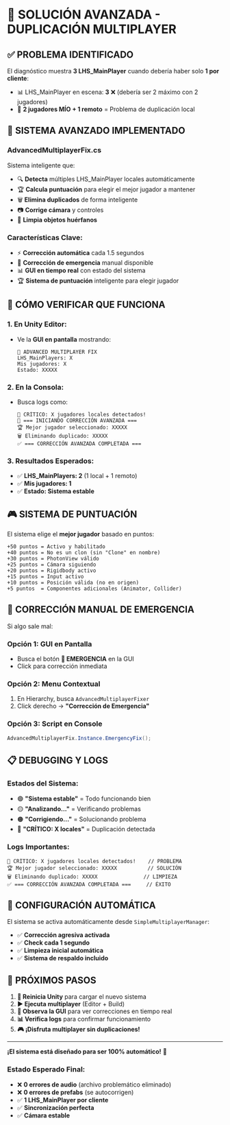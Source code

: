 # 🚨 SOLUCIÓN AVANZADA - DUPLICACIÓN MULTIPLAYER

## ✅ PROBLEMA IDENTIFICADO

El diagnóstico muestra **3 LHS_MainPlayer** cuando debería haber solo **1 por cliente**:
- 📊 LHS_MainPlayer en escena: **3** ❌ (debería ser 2 máximo con 2 jugadores)
- 👤 **2 jugadores MÍO + 1 remoto** = Problema de duplicación local

## 🚨 SISTEMA AVANZADO IMPLEMENTADO

### **AdvancedMultiplayerFix.cs**
Sistema inteligente que:
- 🔍 **Detecta** múltiples LHS_MainPlayer locales automáticamente
- 🏆 **Calcula puntuación** para elegir el mejor jugador a mantener
- 🗑️ **Elimina duplicados** de forma inteligente
- 📷 **Corrige cámara** y controles
- 🧹 **Limpia objetos huérfanos**

### **Características Clave:**
- ⚡ **Corrección automática** cada 1.5 segundos
- 🚨 **Corrección de emergencia** manual disponible
- 📊 **GUI en tiempo real** con estado del sistema
- 🏆 **Sistema de puntuación** inteligente para elegir jugador

## 🎯 CÓMO VERIFICAR QUE FUNCIONA

### 1. **En Unity Editor:**
- Ve la **GUI en pantalla** mostrando:
  ```
  🚨 ADVANCED MULTIPLAYER FIX
  LHS_MainPlayers: X
  Mis jugadores: X
  Estado: XXXXX
  ```

### 2. **En la Consola:**
- Busca logs como:
  ```
  🚨 CRÍTICO: X jugadores locales detectados!
  🔧 === INICIANDO CORRECCIÓN AVANZADA ===
  🏆 Mejor jugador seleccionado: XXXXX
  🗑️ Eliminando duplicado: XXXXX
  ✅ === CORRECCIÓN AVANZADA COMPLETADA ===
  ```

### 3. **Resultados Esperados:**
- ✅ **LHS_MainPlayers: 2** (1 local + 1 remoto)
- ✅ **Mis jugadores: 1**
- ✅ **Estado: Sistema estable**

## 🎮 SISTEMA DE PUNTUACIÓN

El sistema elige el **mejor jugador** basado en puntos:

```
+50 puntos = Activo y habilitado
+40 puntos = No es un clon (sin "Clone" en nombre)
+30 puntos = PhotonView válido
+25 puntos = Cámara siguiendo
+20 puntos = Rigidbody activo
+15 puntos = Input activo
+10 puntos = Posición válida (no en origen)
+5 puntos  = Componentes adicionales (Animator, Collider)
```

## 🚨 CORRECCIÓN MANUAL DE EMERGENCIA

Si algo sale mal:

### **Opción 1: GUI en Pantalla**
- Busca el botón **🚨 EMERGENCIA** en la GUI
- Click para corrección inmediata

### **Opción 2: Menu Contextual**
1. En Hierarchy, busca `AdvancedMultiplayerFixer`
2. Click derecho → **"Corrección de Emergencia"**

### **Opción 3: Script en Console**
```csharp
AdvancedMultiplayerFix.Instance.EmergencyFix();
```

## 📋 DEBUGGING Y LOGS

### **Estados del Sistema:**
- 🟢 **"Sistema estable"** = Todo funcionando bien
- 🟡 **"Analizando..."** = Verificando problemas
- 🟠 **"Corrigiendo..."** = Solucionando problema
- 🔴 **"CRÍTICO: X locales"** = Duplicación detectada

### **Logs Importantes:**
```
🚨 CRÍTICO: X jugadores locales detectados!    // PROBLEMA
🏆 Mejor jugador seleccionado: XXXXX          // SOLUCIÓN
🗑️ Eliminando duplicado: XXXXX               // LIMPIEZA
✅ === CORRECCIÓN AVANZADA COMPLETADA ===     // ÉXITO
```

## 🔧 CONFIGURACIÓN AUTOMÁTICA

El sistema se activa automáticamente desde `SimpleMultiplayerManager`:
- ✅ **Corrección agresiva activada**
- ✅ **Check cada 1 segundo**
- ✅ **Limpieza inicial automática**
- ✅ **Sistema de respaldo incluido**

## 🎯 PRÓXIMOS PASOS

1. **🔄 Reinicia Unity** para cargar el nuevo sistema
2. **▶️ Ejecuta multiplayer** (Editor + Build)
3. **👀 Observa la GUI** para ver correcciones en tiempo real
4. **📊 Verifica logs** para confirmar funcionamiento
5. **🎮 ¡Disfruta multiplayer sin duplicaciones!**

---

**¡El sistema está diseñado para ser 100% automático!** 🎉

### Estado Esperado Final:
- ❌ **0 errores de audio** (archivo problemático eliminado)
- ❌ **0 errores de prefabs** (se autocorrigen)
- ✅ **1 LHS_MainPlayer por cliente**
- ✅ **Sincronización perfecta**
- ✅ **Cámara estable** 